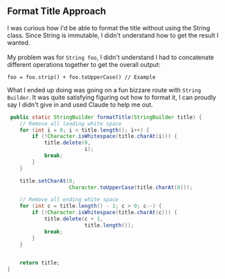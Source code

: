 ## Format Title Approach

I was curious how I'd be able to format the title without using the String class.
Since String is immutable, I didn't understand how to get the result I wanted.
<br/><br/>
My problem was for `String foo`, I didn't understand I had to concatenate different
operations together to get the overall output:

`foo = foo.strip() + foo.toUpperCase() // Example`

What I ended up doing was going on a fun bizzare route with `String Builder`. It was
quite satisfying figuring out how to format it, I can proudly say I didn't give in and
used Claude to help me out.

```java
 public static StringBuilder formatTitle(StringBuilder title) {
    // Remove all leading white space
    for (int i = 0; i < title.length(); i++) {
        if (!Character.isWhitespace(title.charAt(i))) {
            title.delete(0,
                         i);
            break;
        }
    }

    title.setCharAt(0,
                    Character.toUpperCase(title.charAt(0)));

    // Remove all ending white space
    for (int c = title.length() - 1; c > 0; c--) {
        if (!Character.isWhitespace(title.charAt(c))) {
            title.delete(c + 1,
                         title.length());
            break;
        }
    }


    return title;
}
```
